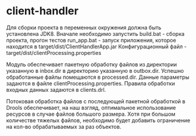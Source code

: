 # client-handler

Для сборки проекта в переменных окружения должна быть установлена JDK8.
Вначале необходимо запустить build.bat - сборка проекта, прогон тестов
run_app.bat - запуск приложения, которое находится в target/dist/ClientHandlerApp.jar
Конфигурационный файл - target/dist/clientProcessing.properties

Модуль обеспечивает пакетную обработку файлов из директории указанную в inbox.dir в директорию указанную в outbox.dir.
Успешно обработанные файлы помещаются в processed.dir. Данные параметры задаются в файле clientProcessing.properties.
Правила обработки входных данных задаются в clients.drl.

Потоковая обработка файлов с последующей пакетной обработкой в Drools обеспечивает, на наш взгляд,
оптимальное использование ресурсов в случае файлов большого размера. Хотя при большом количестве тяжелых файлов,
необходимо будет добавить ограничение на кол-во обрабатываемых за раз объектов.